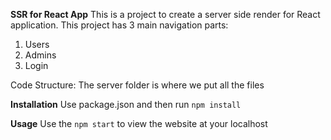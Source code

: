 **SSR for React App**
This is a project to create a server side render for React application. This project has 3 main navigation parts:

1.  Users
2.  Admins
3.  Login

Code Structure:
The server folder is where we put all the files

**Installation**
Use package.json and then run `npm install`

**Usage**
Use the `npm start` to view the website at your localhost
